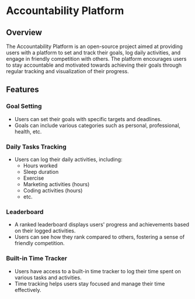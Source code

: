 # Accountability Platform

## Overview

The Accountability Platform is an open-source project aimed at providing users with a platform to set and track their goals, log daily activities, and engage in friendly competition with others. The platform encourages users to stay accountable and motivated towards achieving their goals through regular tracking and visualization of their progress.

## Features

### Goal Setting
- Users can set their goals with specific targets and deadlines.
- Goals can include various categories such as personal, professional, health, etc.

### Daily Tasks Tracking
- Users can log their daily activities, including:
  - Hours worked
  - Sleep duration
  - Exercise
  - Marketing activities (hours)
  - Coding activities (hours)
  - etc.

### Leaderboard
- A ranked leaderboard displays users' progress and achievements based on their logged activities.
- Users can see how they rank compared to others, fostering a sense of friendly competition.

### Built-in Time Tracker
- Users have access to a built-in time tracker to log their time spent on various tasks and activities.
- Time tracking helps users stay focused and manage their time effectively.
